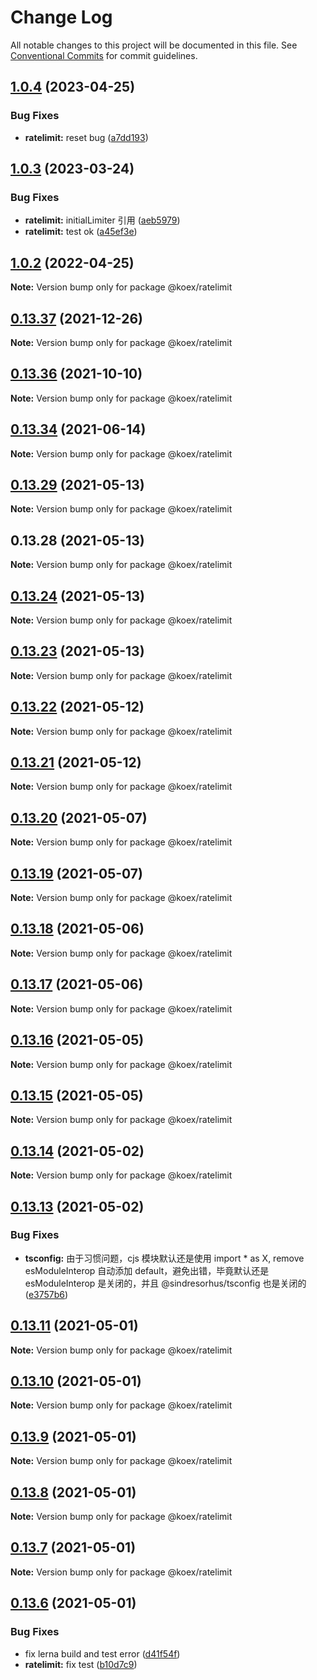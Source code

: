 # Change Log

All notable changes to this project will be documented in this file.
See [Conventional Commits](https://conventionalcommits.org) for commit guidelines.

## [1.0.4](https://github.com/koexjs/ratelimit/compare/v1.0.3...v1.0.4) (2023-04-25)


### Bug Fixes

* **ratelimit:** reset bug ([a7dd193](https://github.com/koexjs/ratelimit/commit/a7dd1936a18eccca9068d07323e995bde6cdc817))





## [1.0.3](https://github.com/koexjs/ratelimit/compare/v1.0.2...v1.0.3) (2023-03-24)


### Bug Fixes

* **ratelimit:** initialLimiter 引用 ([aeb5979](https://github.com/koexjs/ratelimit/commit/aeb5979ff950dca168b5cd09ac02f4d3cff161e6))
* **ratelimit:** test ok ([a45ef3e](https://github.com/koexjs/ratelimit/commit/a45ef3e493c91f5682c14f22f0a6bb1e6195a4fe))





## [1.0.2](https://github.com/koexjs/ratelimit/compare/v0.13.37...v1.0.2) (2022-04-25)

**Note:** Version bump only for package @koex/ratelimit





## [0.13.37](https://github.com/koexjs/ratelimit/compare/v0.13.36...v0.13.37) (2021-12-26)

**Note:** Version bump only for package @koex/ratelimit





## [0.13.36](https://github.com/koexjs/ratelimit/compare/v0.13.35...v0.13.36) (2021-10-10)

**Note:** Version bump only for package @koex/ratelimit





## [0.13.34](https://github.com/koexjs/ratelimit/compare/v0.13.33...v0.13.34) (2021-06-14)

**Note:** Version bump only for package @koex/ratelimit





## [0.13.29](https://github.com/koexjs/ratelimit/compare/v0.13.28...v0.13.29) (2021-05-13)

**Note:** Version bump only for package @koex/ratelimit





## 0.13.28 (2021-05-13)

**Note:** Version bump only for package @koex/ratelimit





## [0.13.24](https://github.com/koexjs/ratelimit/compare/v0.13.23...v0.13.24) (2021-05-13)

**Note:** Version bump only for package @koex/ratelimit





## [0.13.23](https://github.com/koexjs/ratelimit/compare/v0.13.22...v0.13.23) (2021-05-13)

**Note:** Version bump only for package @koex/ratelimit





## [0.13.22](https://github.com/koexjs/ratelimit/compare/v0.13.21...v0.13.22) (2021-05-12)

**Note:** Version bump only for package @koex/ratelimit





## [0.13.21](https://github.com/koexjs/ratelimit/compare/v0.13.20...v0.13.21) (2021-05-12)

**Note:** Version bump only for package @koex/ratelimit





## [0.13.20](https://github.com/koexjs/ratelimit/compare/v0.13.19...v0.13.20) (2021-05-07)

**Note:** Version bump only for package @koex/ratelimit





## [0.13.19](https://github.com/koexjs/ratelimit/compare/v0.13.18...v0.13.19) (2021-05-07)

**Note:** Version bump only for package @koex/ratelimit





## [0.13.18](https://github.com/koexjs/ratelimit/compare/v0.13.17...v0.13.18) (2021-05-06)

**Note:** Version bump only for package @koex/ratelimit





## [0.13.17](https://github.com/koexjs/ratelimit/compare/v0.13.16...v0.13.17) (2021-05-06)

**Note:** Version bump only for package @koex/ratelimit





## [0.13.16](https://github.com/koexjs/ratelimit/compare/v0.13.15...v0.13.16) (2021-05-05)

**Note:** Version bump only for package @koex/ratelimit





## [0.13.15](https://github.com/koexjs/ratelimit/compare/v0.13.14...v0.13.15) (2021-05-05)

**Note:** Version bump only for package @koex/ratelimit





## [0.13.14](https://github.com/koexjs/ratelimit/compare/v0.13.13...v0.13.14) (2021-05-02)

**Note:** Version bump only for package @koex/ratelimit





## [0.13.13](https://github.com/koexjs/ratelimit/compare/v0.13.12...v0.13.13) (2021-05-02)


### Bug Fixes

* **tsconfig:** 由于习惯问题，cjs 模块默认还是使用 import * as X, remove esModuleInterop 自动添加 default，避免出错，毕竟默认还是 esModuleInterop 是关闭的，并且 @sindresorhus/tsconfig 也是关闭的 ([e3757b6](https://github.com/koexjs/ratelimit/commit/e3757b65800f4968470dd5445c7d16a6290c5a44))





## [0.13.11](https://github.com/koexjs/ratelimit/compare/v0.13.10...v0.13.11) (2021-05-01)

**Note:** Version bump only for package @koex/ratelimit





## [0.13.10](https://github.com/koexjs/ratelimit/compare/v0.13.9...v0.13.10) (2021-05-01)

**Note:** Version bump only for package @koex/ratelimit





## [0.13.9](https://github.com/koexjs/ratelimit/compare/v0.13.8...v0.13.9) (2021-05-01)

**Note:** Version bump only for package @koex/ratelimit





## [0.13.8](https://github.com/koexjs/ratelimit/compare/v0.13.7...v0.13.8) (2021-05-01)

**Note:** Version bump only for package @koex/ratelimit





## [0.13.7](https://github.com/koexjs/ratelimit/compare/v0.13.6...v0.13.7) (2021-05-01)

**Note:** Version bump only for package @koex/ratelimit





## [0.13.6](https://github.com/koexjs/ratelimit/compare/v0.13.5...v0.13.6) (2021-05-01)


### Bug Fixes

* fix lerna build and test error ([d41f54f](https://github.com/koexjs/ratelimit/commit/d41f54fc77d44329f751310fbd065ac631eea626))
* **ratelimit:** fix test ([b10d7c9](https://github.com/koexjs/ratelimit/commit/b10d7c99421976cb4f12fa1247d2d91e478e50f2))
